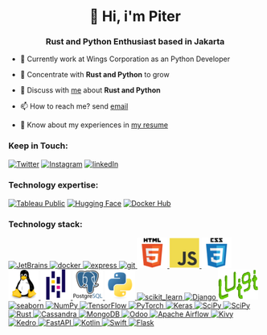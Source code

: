 <h1 align="center"> 👋 Hi, i'm Piter</h1>
<h3 align="center">Rust and Python Enthusiast based in Jakarta</h3>

- 🔭 Currently work at Wings Corporation as an Python Developer

- 🌱 Concentrate with **Rust and Python** to grow

- 💬 Discuss with [me](https://wa.me/6281211755819) about **Rust and Python** 

- 📫 How to reach me? send [email](mailto:michkail@pitrlabs.com)

- 📄 Know about my experiences in [my resume](https://resume.io/r/nuky63QoI)

<h3 align="left">Keep in Touch:</h3>
<p align="left">
<a href="https://twitter.com/Michkail_39" target="blank"><img align="center" src="https://raw.githubusercontent.com/rahuldkjain/github-profile-readme-generator/master/src/images/icons/Social/twitter.svg" alt="Twitter" height="30" width="40" /></a>
<a href="https://instagram.com/pitermichkail" target="blank"><img align="center" src="https://raw.githubusercontent.com/rahuldkjain/github-profile-readme-generator/master/src/images/icons/Social/instagram.svg" alt="Instagram" height="30" width="40" /></a>
<a href="https://linkedin.com/in/michkail/" target="blank"><img align="center" src="https://raw.githubusercontent.com/rahuldkjain/github-profile-readme-generator/master/src/images/icons/Social/linked-in-alt.svg" alt="linkedIn" height="30" width="40" /></a>
</p>

<h3 align="left">Technology expertise:</h3>
<p align="left">
<a href="https://public.tableau.com/app/profile/michkail.piter/vizzes" target="blank"><img align="center" src="https://public.tableau.com/app/assets/tableau-public-logo-rgb-CutLXZsh.svg" alt="Tableau Public" height="30" width="152" /></a>
<a href="https://huggingface.co/pitermichkail" target="blank"><img align="center" src="https://huggingface.co/front/assets/huggingface_logo-noborder.svg" alt="Hugging Face" height="30" width="35" /></a>
<a href="https://hub.docker.com/u/pitermichkail" target="blank"><img align="center" src="https://d36jcksde1wxzq.cloudfront.net/app-ui/CKODg0Tv.svg" alt="Docker Hub" height="30" width="152" /></a>
</p>

<h3 align="left">Technology stack:</h3>
<p align="left"> 
<a href="https://www.jetbrains.com/" target="_blank" rel="noreferrer"> <img src="https://cdn.worldvectorlogo.com/logos/jetbrains-1.svg" alt="JetBrains" width="60" height="60"/> </a> 
<a href="https://www.docker.com/" target="_blank" rel="noreferrer"> <img src="https://www.docker.com/wp-content/uploads/2022/03/Moby-logo.png" alt="docker" width="75" height="60"/> </a> 
<a href="https://expressjs.com" target="_blank" rel="noreferrer"> <img src="https://upload.wikimedia.org/wikipedia/commons/8/88/Status_iucn_EX_icon.svg" alt="express" width="60" height="60"/> </a>
<a href="https://git-scm.com/" target="_blank" rel="noreferrer"> <img src="https://www.vectorlogo.zone/logos/git-scm/git-scm-icon.svg" alt="git" width="60" height="60"/> </a>
<a href="https://www.w3.org/html/" target="_blank" rel="noreferrer"> <img src="https://raw.githubusercontent.com/devicons/devicon/master/icons/html5/html5-original-wordmark.svg" alt="html5" width="60" height="60"/> </a>
<a href="https://developer.mozilla.org/en-US/docs/Web/JavaScript" target="_blank" rel="noreferrer"> <img src="https://raw.githubusercontent.com/devicons/devicon/master/icons/javascript/javascript-original.svg" alt="javascript" width="60" height="60"/> </a>
<a href="https://www.w3schools.com/css/" target="_blank" rel="noreferrer"> <img src="https://raw.githubusercontent.com/devicons/devicon/master/icons/css3/css3-original-wordmark.svg" alt="css3" width="60" height="60"/> </a>
<a href="https://www.linux.org/" target="_blank" rel="noreferrer"> <img src="https://raw.githubusercontent.com/devicons/devicon/master/icons/linux/linux-original.svg" alt="linux" width="60" height="60"/> </a> 
<a href="https://pandas.pydata.org/" target="_blank" rel="noreferrer"> <img src="https://raw.githubusercontent.com/devicons/devicon/2ae2a900d2f041da66e950e4d48052658d850630/icons/pandas/pandas-original.svg" alt="pandas" width="60" height="60"/> </a> 
<a href="https://www.postgresql.org" target="_blank" rel="noreferrer"> <img src="https://raw.githubusercontent.com/devicons/devicon/master/icons/postgresql/postgresql-original-wordmark.svg" alt="postgresql" width="60" height="60"/> </a> 
<a href="https://www.python.org" target="_blank" rel="noreferrer"> <img src="https://raw.githubusercontent.com/devicons/devicon/master/icons/python/python-original.svg" alt="python" width="60" height="60"/> </a> 
<a href="https://scikit-learn.org/" target="_blank" rel="noreferrer"> <img src="https://upload.wikimedia.org/wikipedia/commons/0/05/Scikit_learn_logo_small.svg" alt="scikit_learn" width="60" height="60"/> </a>
<a href="https://www.djangoproject.com/" target="_blank" rel="noreferrer"> <img src="https://cdn.worldvectorlogo.com/logos/django.svg" alt="Django" width="60" height="60"/> </a>
<a href="https://github.com/spotify/luigi/" target="_blank" rel="noreferrer"> <img src="https://raw.githubusercontent.com/spotify/luigi/master/doc/luigi.png" alt="Luigi" width="80" height="60"/> </a>
<a href="https://seaborn.pydata.org/" target="_blank" rel="noreferrer"> <img src="https://seaborn.pydata.org/_images/logo-mark-lightbg.svg" alt="seaborn" width="60" height="60"/> </a> 
<a href="https://numpy.org/" target="_blank" rel="noreferrer"> <img src="https://user-images.githubusercontent.com/67586773/105040771-43887300-5a88-11eb-9f01-bee100b9ef22.png" alt="NumPy" width="60" height="60"/> </a> 
<a href="https://www.tensorflow.org/" target="_blank" rel="noreferrer"> <img src="https://upload.wikimedia.org/wikipedia/commons/2/2d/Tensorflow_logo.svg" alt="TensorFlow" width="60" height="60"/> </a>
<a href="https://pytorch.org/" target="_blank" rel="noreferrer"> <img src="https://www.vectorlogo.zone/logos/pytorch/pytorch-icon.svg" alt="PyTorch" width="60" height="60"/> </a>
<a href="https://keras.io/" target="_blank" rel="noreferrer"> <img src="https://upload.wikimedia.org/wikipedia/commons/a/ae/Keras_logo.svg" alt="Keras" width="60" height="60"/> </a>
<a href="https://scipy.org/" target="_blank" rel="noreferrer"> <img src="https://upload.wikimedia.org/wikipedia/commons/b/b2/SCIPY_2.svg" alt="SciPy" width="60" height="60"/> </a>
<a href="https://matplotlib.org/" target="_blank" rel="noreferrer"> <img src="https://upload.wikimedia.org/wikipedia/commons/8/84/Matplotlib_icon.svg" alt="SciPy" width="60" height="60"/> </a>
<a href="https://www.rust-lang.org" target="_blank" rel="noreferrer"> <img src="https://www.rust-lang.org/static/images/rust-logo-blk.svg" alt="Rust" width="60" height="60"/> </a>
<a href="https://cassandra.apache.org/" target="_blank" rel="noreferrer"> <img src="https://www.vectorlogo.zone/logos/apache_cassandra/apache_cassandra-icon.svg" alt="Cassandra" width="60" height="60"/> </a>
<a href="https://www.mongodb.com/" target="_blank" rel="noreferrer"> <img src="https://www.vectorlogo.zone/logos/mongodb/mongodb-icon.svg" alt="MongoDB" width="60" height="60"/> </a>
<a href="https://www.odoo.com/" target="_blank" rel="noreferrer"> <img src="https://plugins.jetbrains.com/files/12952/71277/icon/META-INF_pluginIcon.svg" alt="Odoo" width="60" height="60"/> </a>
<a href="https://apache.airflow.org/" target="_blank" rel="noreferrer"> <img src="https://cwiki.apache.org/confluence/download/attachments/145723561/airflow_transparent.png?api=v2" alt="Apache Airflow" width="60" height="60"/> </a>
<a href="https://kivy.org/" target="_blank" rel="noreferrer"> <img src="https://upload.wikimedia.org/wikipedia/commons/5/58/Kivy_logo.png" alt="Kivy" width="60" height="60"/> </a>
<a href="https://kedro.org/" target="_blank" rel="noreferrer"> <img src="https://kedro.org/images/kedro-logo.svg" alt="Kedro" width="60" height="60"/> </a>
<a href="https://fastapi.tiangolo.com/" target="_blank" rel="noreferrer"> <img src="https://cdn.worldvectorlogo.com/logos/fastapi-1.svg" alt="FastAPI" width="60" height="60"/> </a>
<a href="https://kotlinlang.org" target="_blank" rel="noreferrer"> <img src="https://cdn.worldvectorlogo.com/logos/kotlin-1.svg" alt="Kotlin" width="60" height="60"/> </a>
<a href="https://www.swift.org" target="_blank" rel="noreferrer"> <img src="https://www.svgrepo.com/show/452110/swift.svg" alt="Swift" width="60" height="60"/> </a>
<a href="https://flask.palletsprojects.com"> <img src="https://flask.palletsprojects.com/en/3.0.x/_static/shortcut-icon.png" alt="Flask" width="60" height="60"/> </a>
</p>

